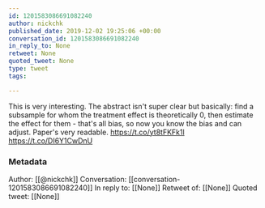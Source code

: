 ```yaml
---
id: 1201583086691082240
author: nickchk
published_date: 2019-12-02 19:25:06 +00:00
conversation_id: 1201583086691082240
in_reply_to: None
retweet: None
quoted_tweet: None
type: tweet
tags:

---
```


This is very interesting. The abstract isn't super clear but basically: find a subsample for whom the treatment effect is theoretically 0, then estimate the effect for them - that's all bias, so now you know the bias and can adjust. Paper's very readable. https://t.co/yt8tFKFk1l https://t.co/DI6Y1CwDnU

### Metadata

Author: [[@nickchk]]
Conversation: [[conversation-1201583086691082240]]
In reply to: [[None]]
Retweet of: [[None]]
Quoted tweet: [[None]]
